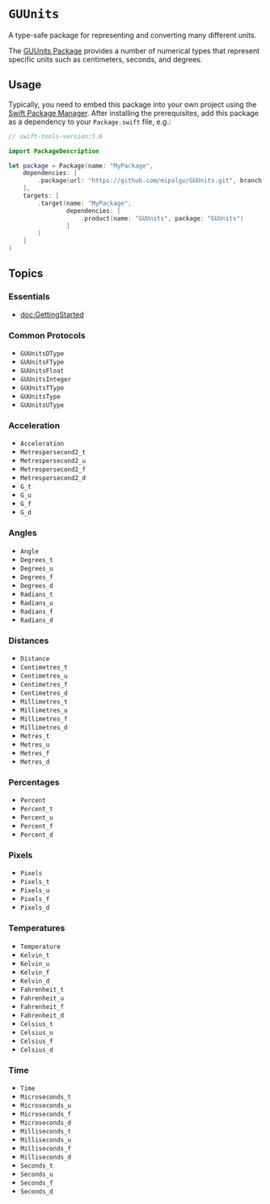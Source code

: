 # ``GUUnits``

A type-safe package for representing and converting many different units.

The [GUUnits Package](https://github.com/mipalgu/GUUnits) provides a number of numerical types that represent specific units such as centimeters, seconds, and degrees.

## Usage

Typically, you need to embed this package into your own project using the [Swift Package Manager](https://swift.org/package-manager/).  After installing the prerequisites, add this package as a dependency to your `Package.swift` file, e.g.:

```swift
// swift-tools-version:5.6

import PackageDescription

let package = Package(name: "MyPackage",
    dependencies: [
        .package(url: "https://github.com/mipalgu/GUUnits.git", branch: "main"),
    ],    
    targets: [
        .target(name: "MyPackage",
                dependencies: [
                    .product(name: "GUUnits", package: "GUUnits")
                ]
        )
    ]
)
```
## Topics

### Essentials

- <doc:GettingStarted>

### Common Protocols

- ``GUUnitsDType``
- ``GUUnitsFType``
- ``GUUnitsFloat``
- ``GUUnitsInteger``
- ``GUUnitsTType``
- ``GUUnitsType``
- ``GUUnitsUType``

### Acceleration

- ``Acceleration``
- ``Metrespersecond2_t``
- ``Metrespersecond2_u``
- ``Metrespersecond2_f``
- ``Metrespersecond2_d``
- ``G_t``
- ``G_u``
- ``G_f``
- ``G_d``

### Angles

- ``Angle``
- ``Degrees_t``
- ``Degrees_u``
- ``Degrees_f``
- ``Degrees_d``
- ``Radians_t``
- ``Radians_u``
- ``Radians_f``
- ``Radians_d``

### Distances

- ``Distance``
- ``Centimetres_t``
- ``Centimetres_u``
- ``Centimetres_f``
- ``Centimetres_d``
- ``Millimetres_t``
- ``Millimetres_u``
- ``Millimetres_f``
- ``Millimetres_d``
- ``Metres_t``
- ``Metres_u``
- ``Metres_f``
- ``Metres_d``

### Percentages

- ``Percent``
- ``Percent_t``
- ``Percent_u``
- ``Percent_f``
- ``Percent_d``

### Pixels

- ``Pixels``
- ``Pixels_t``
- ``Pixels_u``
- ``Pixels_f``
- ``Pixels_d``

### Temperatures

- ``Temperature``
- ``Kelvin_t``
- ``Kelvin_u``
- ``Kelvin_f``
- ``Kelvin_d``
- ``Fahrenheit_t``
- ``Fahrenheit_u``
- ``Fahrenheit_f``
- ``Fahrenheit_d``
- ``Celsius_t``
- ``Celsius_u``
- ``Celsius_f``
- ``Celsius_d``

### Time

- ``Time``
- ``Microseconds_t``
- ``Microseconds_u``
- ``Microseconds_f``
- ``Microseconds_d``
- ``Milliseconds_t``
- ``Milliseconds_u``
- ``Milliseconds_f``
- ``Milliseconds_d``
- ``Seconds_t``
- ``Seconds_u``
- ``Seconds_f``
- ``Seconds_d``
